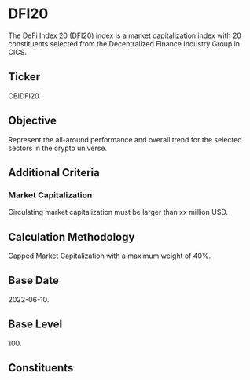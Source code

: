 # DFI20

The DeFi Index 20 (DFI20) index is a market capitalization index with 20 constituents selected from the Decentralized Finance Industry Group in CICS.

## Ticker

CBIDFI20.

## Objective

Represent the all-around performance and overall trend for the selected sectors in the crypto universe.

## Additional Criteria

### Market Capitalization

Circulating market capitalization must be larger than xx million USD.

## Calculation Methodology

Capped Market Capitalization with a maximum weight of 40%.

## Base Date

2022-06-10.

## Base Level

100\.

## Constituents
